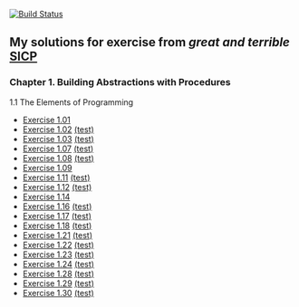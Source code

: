 [![Build Status](https://travis-ci.org/mput/sicp-solutions.svg?branch=master)](https://travis-ci.org/mput/sicp-solutions)
## My solutions for exercise from *great and terrible* [SICP](https://mitpress.mit.edu/sicp/full-text/book/book.html)
### Chapter 1. Building Abstractions with Procedures
1.1 The Elements of Programming
  - [Exercise 1.01](./solutions/1_01.rkt)
  - [Exercise 1.02](./solutions/1_02.rkt) [(test)](./tests/1_02.test.rkt)
  - [Exercise 1.03](./solutions/1_03.rkt) [(test)](./tests/1_03.test.rkt)
  - [Exercise 1.07](./solutions/1_07.rkt) [(test)](./tests/1_07.test.rkt)
  - [Exercise 1.08](./solutions/1_08.rkt) [(test)](./tests/1_08.test.rkt)
  - [Exercise 1.09](./solutions/1_09.rkt)
  - [Exercise 1.11](./solutions/1_11.rkt) [(test)](./tests/1_11.test.rkt)
  - [Exercise 1.12](./solutions/1_12.rkt) [(test)](./tests/1_12.test.rkt)
  - [Exercise 1.14](./solutions/1_14.jpeg)
  - [Exercise 1.16](./solutions/1_16.rkt) [(test)](./tests/1_16.test.rkt)
  - [Exercise 1.17](./solutions/1_17.rkt) [(test)](./tests/1_17.test.rkt)
  - [Exercise 1.18](./solutions/1_18.rkt) [(test)](./tests/1_18.test.rkt)
  - [Exercise 1.21](./solutions/1_21.rkt) [(test)](./tests/1_21.test.rkt)
  - [Exercise 1.22](./solutions/1_22.rkt) [(test)](./tests/1_22.test.rkt)
  - [Exercise 1.23](./solutions/1_23.rkt) [(test)](./tests/1_23.test.rkt)
  - [Exercise 1.24](./solutions/1_24.rkt) [(test)](./tests/1_24.test.rkt)
  - [Exercise 1.28](./solutions/1_28.rkt) [(test)](./tests/1_28.test.rkt)
  - [Exercise 1.29](./solutions/1_29.rkt) [(test)](./tests/1_29.test.rkt)
  - [Exercise 1.30](./solutions/1_30.rkt) [(test)](./tests/1_30.test.rkt)
